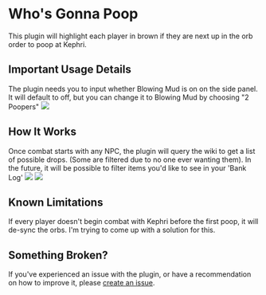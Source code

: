 # Who's Gonna Poop

This plugin will highlight each player in brown if they are next up in the orb order to poop at Kephri.

## Important Usage Details

The plugin needs you to input whether Blowing Mud is on on the side panel. It will default to off, but you can change it to Blowing Mud by choosing "2 Poopers"
![](https://imgur.com/MVe3Tf4.png)

## How It Works

Once combat starts with any NPC, the plugin will query the wiki to get a list of possible drops. (Some are filtered due to no one ever wanting them). In the future, it will be possible to filter items you'd like to see in your 'Bank Log'
![](https://imgur.com/eNB4fZq.png)
![](https://imgur.com/GURZSzy.png)

## Known Limitations

If every player doesn't begin combat with Kephri before the first poop, it will de-sync the orbs. I'm trying to come up with a solution for this.

## Something Broken?

If you've experienced an issue with the plugin, or have a recommendation on how to improve it, please [create an issue](https://github.com/ElOsoGroso/WhosGonnaPoop/issues/new).

